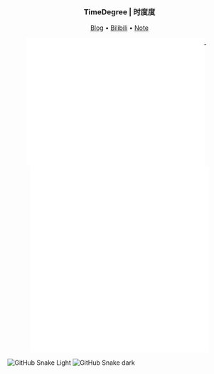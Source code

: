 <h3 align="center"> TimeDegree | 时度度</h3>

<p align="center">
  <a href="https://blog.timedegree.cc/">Blog</a> •
  <a href="https://space.bilibili.com/10077094">Bilibili</a> •
  <a href="http://note.timedegree.cc/">Note</a> 
</p>

<!-- ![Metrics](https://github.com/timedegree/timedegree/blob/master/github-metrics.svg) -->

<p align="center">
  <a href="https://github.com/timedegree">
    <img width="400" align="top" src="https://github.com/timedegree/timedegree/blob/main/metrics.left.svg" />
  </a>
  &emsp;
  <a href="https://github.com/timedegree">
    <img width="400" align="top" src="https://github.com/timedegree/timedegree/blob/main/metrics.right.svg" />
  </a>
</p>

![GitHub Snake Light](https://gist.githubusercontent.com/timedegree/62c190858bed9a108ce5811f715d2e55/raw/github-snake.svg#gh-light-mode-only)
![GitHub Snake dark](https://gist.githubusercontent.com/timedegree/62c190858bed9a108ce5811f715d2e55/raw/github-snake-dark.svg#gh-dark-mode-only)
